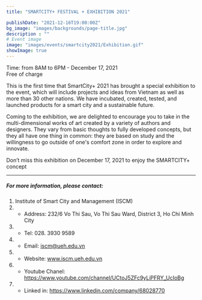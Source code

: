 ```yaml
---
title: "SMARTCITY+ FESTIVAL + EXHIBITION 2021"

publishDate: "2021-12-16T19:00:00Z"
bg_image: "images/backgrounds/page-title.jpg"
description : ""
# Event image
image: "images/events/smartcity2021/Exhibition.gif"
showImage: true
---
```


<!--StartFragment-->
Time: from 8AM to 6PM - December 17, 2021  
Free of charge

This is the first time that SmartCity+ 2021 has brought a special exhibition to the event, which will include projects and ideas from Vietnam as well as more than 30 other nations. We have incubated, created, tested, and launched products for a smart city and a sustainable future.

Coming to the exhibition, we are delighted to encourage you to take in the multi-dimensional works of art created by a variety of authors and designers. They vary from basic thoughts to fully developed concepts, but they all have one thing in common: they are based on study and the willingness to go outside of one's comfort zone in order to explore and innovate.

Don’t miss this exhibition on December 17, 2021  to enjoy the SMARTCITY+ concept
***

##### For more information, please contact:
1. Institute of Smart City and Management (ISCM)
2. * Address: 232/6 Vo Thi Sau, Vo Thi Sau Ward, District 3, Ho Chi Minh City
3. * Tel: 028. 3930 9589
3. * Email: iscm@ueh.edu.vn 
3. * Website: www.iscm.ueh.edu.vn
4. * Youtube Chanel: https://www.youtube.com/channel/UCtoJ5ZFc9yLiPFRY_UcIoBg
5. * Linked in: https://www.linkedin.com/company/68028770
